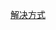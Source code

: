 [解决方式](https://github.com/GalenDeng/linux/blob/master/%E8%99%9A%E6%8B%9F%E6%9C%BAping%E4%B8%8D%E9%80%9A%E7%94%B5%E8%84%91%EF%BC%8C%E4%BD%86%E7%94%B5%E8%84%91%E8%83%BDping%E9%80%9A%E8%99%9A%E6%8B%9F%E6%9C%BA%E7%9A%84%E8%A7%A3%E5%86%B3%E6%96%B9%E5%BC%8F/%E8%99%9A%E6%8B%9F%E6%9C%BAping%E4%B8%8D%E9%80%9A%E7%94%B5%E8%84%91%E7%9A%84%E8%A7%A3%E5%86%B3%E6%96%B9%E5%BC%8F.PNG)